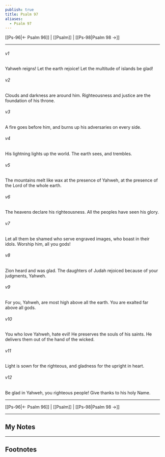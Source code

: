 ```yaml
---
publish: true
title: Psalm 97
aliases:
  - Psalm 97
---
```


[[Ps-96|← Psalm 96]] | [[Psalm]] | [[Ps-98|Psalm 98 →]]
***



###### v1 
Yahweh reigns! Let the earth rejoice! Let the multitude of islands be glad! 

###### v2 
Clouds and darkness are around him. Righteousness and justice are the foundation of his throne. 

###### v3 
A fire goes before him, and burns up his adversaries on every side. 

###### v4 
His lightning lights up the world. The earth sees, and trembles. 

###### v5 
The mountains melt like wax at the presence of Yahweh, at the presence of the Lord of the whole earth. 

###### v6 
The heavens declare his righteousness. All the peoples have seen his glory. 

###### v7 
Let all them be shamed who serve engraved images, who boast in their idols. Worship him, all you gods! 

###### v8 
Zion heard and was glad. The daughters of Judah rejoiced because of your judgments, Yahweh. 

###### v9 
For you, Yahweh, are most high above all the earth. You are exalted far above all gods. 

###### v10 
You who love Yahweh, hate evil! He preserves the souls of his saints. He delivers them out of the hand of the wicked. 

###### v11 
Light is sown for the righteous, and gladness for the upright in heart. 

###### v12 
Be glad in Yahweh, you righteous people! Give thanks to his holy Name.

***
[[Ps-96|← Psalm 96]] | [[Psalm]] | [[Ps-98|Psalm 98 →]]

---
## My Notes

---
## Footnotes